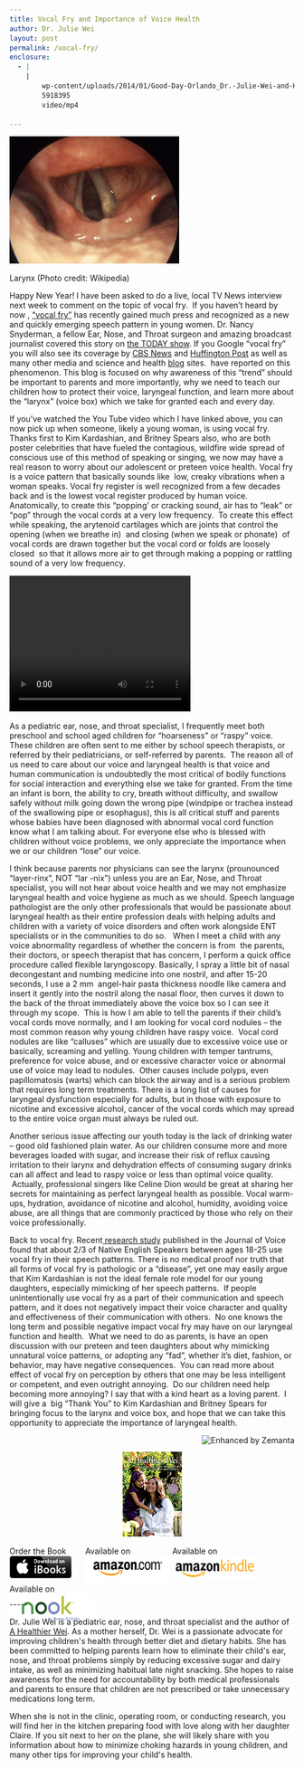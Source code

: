 ```yaml
---
title: Vocal Fry and Importance of Voice Health
author: Dr. Julie Wei
layout: post
permalink: /vocal-fry/
enclosure:
  - |
    |
        wp-content/uploads/2014/01/Good-Day-Orlando_Dr.-Julie-Wei-and-Kelly-Hoyt.mp4
        5918395
        video/mp4
        
---
```

<div style="width: 310px" class="wp-caption alignright">
  <a href="http://commons.wikipedia.org/wiki/File:Larynx_normal2a.jpg" target="_blank"><img class="zemanta-img-inserted zemanta-img-configured" title="Larynx" alt="Larynx" src="/wp-content/uploads/2014/01/300px-Larynx_normal2a1.jpg" width="300" height="225" /></a>
  
  <p class="wp-caption-text">
    Larynx (Photo credit: Wikipedia)
  </p>
</div>

Happy New Year! I have been asked to do a live, local TV News interview next week to comment on the topic of vocal fry.  If you haven&#8217;t heard by now , [&#8220;vocal fry&#8221;][1] has recently gained much press and recognized as a new and quickly emerging speech pattern in young women. Dr. Nancy Snyderman, a fellow Ear, Nose, and Throat surgeon and amazing broadcast journalist covered this story on [the TODAY show][2]. If you Google &#8220;vocal fry&#8221; you will also see its coverage by [CBS News][3] and [Huffington Post][4] as well as many other media and science and health [blog][5] sites.  have reported on this phenomenon. This blog is focused on why awareness of this &#8220;trend&#8221; should be important to parents and more importantly, why we need to teach our children how to protect their voice, laryngeal function, and learn more about the &#8220;larynx&#8221; (voice box) which we take for granted each and every day.

If you&#8217;ve watched the You Tube video which I have linked above, you can now pick up when someone, likely a young woman, is using vocal fry. Thanks first to Kim Kardashian, and Britney Spears also, who are both poster celebrities that have fueled the contagious, wildfire wide spread of conscious use of this method of speaking or singing, we now may have a real reason to worry about our adolescent or preteen voice health. Vocal fry is a voice pattern that basically sounds like  low, creaky vibrations when a woman speaks. Vocal fry register is well recognized from a few decades back and is the lowest vocal register produced by human voice. Anatomically, to create this &#8220;popping&#8217; or cracking sound, air has to &#8220;leak&#8221; or &#8220;pop&#8221; through the vocal cords at a very low frequency.  To create this effect while speaking, the arytenoid cartilages which are joints that control the opening (when we breathe in)  and closing (when we speak or phonate)  of vocal cords are drawn together but the vocal cord or folds are loosely closed  so that it allows more air to get through making a popping or rattling sound of a very low frequency.  


<div style="width: 320px; max-width: 100%;" class="wp-video">
  <!--[if lt IE 9]><![endif]--><video class="wp-video-shortcode" id="video-890-1" width="320" height="240" preload="metadata" controls="controls"><source type="video/mp4" src="/wp-content/uploads/2014/01/Good-Day-Orlando_Dr.-Julie-Wei-and-Kelly-Hoyt.mp4?_=1" />
  
  <a href="/wp-content/uploads/2014/01/Good-Day-Orlando_Dr.-Julie-Wei-and-Kelly-Hoyt.mp4">wp-content/uploads/2014/01/Good-Day-Orlando_Dr.-Julie-Wei-and-Kelly-Hoyt.mp4</a></video>
</div>

  
As a pediatric ear, nose, and throat specialist, I frequently meet both preschool and school aged children for &#8220;hoarseness&#8221; or &#8220;raspy&#8221; voice. These children are often sent to me either by school speech therapists, or referred by their pediatricians, or self-referred by parents.  The reason all of us need to care about our voice and laryngeal health is that voice and human communication is undoubtedly the most critical of bodily functions for social interaction and everything else we take for granted. From the time an infant is born, the ability to cry, breath without difficulty, and swallow safely without milk going down the wrong pipe (windpipe or trachea instead of the swallowing pipe or esophagus), this is all critical stuff and parents whose babies have been diagnosed with abnormal vocal cord function know what I am talking about. For everyone else who is blessed with children without voice problems, we only appreciate the importance when we or our children &#8220;lose&#8221; our voice.

I think because parents nor physicians can see the larynx (prounounced &#8220;layer-rinx&#8221;, NOT &#8220;lar -nix&#8221;) unless you are an Ear, Nose, and Throat specialist, you will not hear about voice health and we may not emphasize laryngeal health and voice hygiene as much as we should. Speech language pathologist are the only other professionals that would be passionate about laryngeal health as their entire profession deals with helping adults and children with a variety of voice disorders and often work alongside ENT specialists or in the communities to do so.   When I meet a child with any voice abnormality regardless of whether the concern is from  the parents, their doctors, or speech therapist that has concern, I perform a quick office procedure called flexible laryngoscopy. Basically, I spray a little bit of nasal decongestant and numbing medicine into one nostril, and after 15-20 seconds, I use a 2 mm  angel-hair pasta thickness noodle like camera and insert it gently into the nostril along the nasal floor, then curves it down to the back of the throat immediately above the voice box so I can see it through my scope.  This is how I am able to tell the parents if their child&#8217;s vocal cords move normally, and I am looking for vocal cord nodules &#8211; the most common reason why young children have raspy voice.  Vocal cord nodules are like &#8220;calluses&#8221; which are usually due to excessive voice use or basically, screaming and yelling. Young children with temper tantrums, preference for voice abuse, and or excessive character voice or abnormal use of voice may lead to nodules.  Other causes include polyps, even papillomatosis (warts) which can block the airway and is a serious problem that requires long term treatments. There is a long list of causes for laryngeal dysfunction especially for adults, but in those with exposure to nicotine and excessive alcohol, cancer of the vocal cords which may spread to the entire voice organ must always be ruled out.

Another serious issue affecting our youth today is the lack of drinking water &#8211; good old fashioned plain water. As our children consume more and more beverages loaded with sugar, and increase their risk of reflux causing irritation to their larynx and dehydration effects of consuming sugary drinks can all affect and lead to raspy voice or less than optimal voice quality.  Actually, professional singers like Celine Dion would be great at sharing her secrets for maintaining as perfect laryngeal health as possible. Vocal warm-ups, hydration, avoidance of nicotine and alcohol, humidity, avoiding voice abuse, are all things that are commonly practiced by those who rely on their voice professionally.

Back to vocal fry. Recent[ research study][6] published in the Journal of Voice found that about 2/3 of Native English Speakers between ages 18-25 use vocal fry in their speech patterns. There is no medical proof nor truth that all forms of vocal fry is pathologic or a &#8220;disease&#8221;, yet one may easily argue that Kim Kardashian is not the ideal female role model for our young daughters, especially mimicking of her speech patterns.  If people unintentionally use vocal fry as a part of their communication and speech pattern, and it does not negatively impact their voice character and quality and effectiveness of their communication with others.  No one knows the long term and possible negative impact vocal fry may have on our laryngeal function and health.  What we need to do as parents, is have an open discussion with our preteen and teen daughters about why mimicking unnatural voice patterns, or adopting any &#8220;fad&#8221;, whether it&#8217;s diet, fashion, or behavior, may have negative consequences.  You can read more about effect of vocal fry on perception by others that one may be less intelligent or competent, and even outright annoying.  Do our children need help becoming more annoying? I say that with a kind heart as a loving parent.  I will give a  big &#8220;Thank You&#8221; to Kim Kardashian and Britney Spears for bringing focus to the larynx and voice box, and hope that we can take this opportunity to appreciate the importance of laryngeal health.

<div class="zemanta-pixie" style="margin-top: 10px; height: 15px;">
  <a class="zemanta-pixie-a" title="Enhanced by Zemanta" href="http://www.zemanta.com/?px"><img class="zemanta-pixie-img" style="border: none; float: right;" alt="Enhanced by Zemanta" src="http://img.zemanta.com/zemified_e.png?x-id=11a32b00-8e44-448d-9fc8-2d1307301373" /></a>
</div>

<span style="width:105px;display:table;margin:0 auto;"><a href="the-book/"><img src="/wp-content/uploads/2014/04/AHealthierWei_cover_150.png" /></a></span>

<p style="height:80px">
  <span style="width:130px;display:inline-block;vertical-align:top;"> Order the Book <a href="https://itunes.apple.com/us/book/a-healthier-wei/id806784060?ls=1&mt=11#" target="_blank" > <img class="size-full wp-image-944" alt="Apple iBooks" title="Apple iBooks" src="/wp-content/uploads/2014/02/Download_on_iBooks_Badge_US-UK_110x40_090513.png" width="110" height="40" /></a> </span> <span style="width:150px;display:inline-block;vertical-align:top;">Available on <a href="http://amzn.to/1fSNqeb" target="_blank" > <img class="size-full wp-image-945" alt="Amazon.com" title="Amazon.com" src="/wp-content/uploads/2014/02/amazon_com_logo_160.jpg" width="160" height="47" /> </a> </span> <span  style="width:150px;display:inline-block;vertical-align:top;">Available on <a href="http://amzn.to/1eHEfNl" target="_blank" > <img class="size-full wp-image-946" alt="Amazon Kindle" title="Amazon Kindle" src="/wp-content/uploads/2014/02/kindle_logo_160.jpg" width="160" height="43" /> </a> </span> <span style="width:150px;display:inline-block;vertical-align:top;">Available on <a href="http://www.barnesandnoble.com/w/a-healthier-wei-julie-wei/1118260302?ean=2940148244592&itm=1&usri=2940148244592" target="_blank" > <img class="size-full wp-image-947" alt="Nook" title="Nook" src="/wp-content/uploads/2014/02/nook_logo_160.png" width="160" height="52" /></a> </span>
</p>

\-----

Dr. Julie Wei is a pediatric ear, nose, and throat specialist and the author of [A Healthier Wei][7]. As a mother herself, Dr. Wei is a passionate advocate for improving children's health through better diet and dietary habits. She has been committed to helping parents learn how to eliminate their child's ear, nose, and throat problems simply by reducing excessive sugar and dairy intake, as well as minimizing habitual late night snacking. She hopes to raise awareness for the need for accountability by both medical professionals and parents to ensure that children are not prescribed or take unnecessary medications long term. 

When she is not in the clinic, operating room, or conducting research, you will find her in the kitchen preparing food with love along with her daughter Claire. If you sit next to her on the plane, she will likely share with you information about how to minimize choking hazards in young children, and many other tips for improving your child's health.

 [1]: http://www.youtube.com/watch?v=UsE5mysfZsY
 [2]: http://www.today.com/video/today/45681253#45681253
 [3]: http://www.cbsnews.com/videos/faith-salie-on-speaking-with-vocal-fry/
 [4]: http://www.huffingtonpost.com/tag/vocal-fry
 [5]: http://news.sciencemag.org/social-sciences/2011/12/vocal-fry-creeping-u.s.-speech
 [6]: http://www.jvoice.org/article/S0892-1997(11)00070-1/fulltext
 [7]: the-book